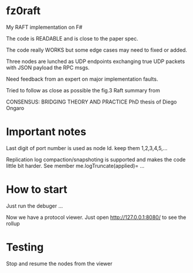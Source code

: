 # fz0raft
My RAFT implementation on F#

The code is READABLE and is close to the paper spec.

The code really WORKS but some edge cases may need to fixed or added.

Three nodes are lunched as UDP endpoints exchanging true UDP packets with JSON payload the RPC msgs.

Need feedback from an expert on major implementation faults.

Tried to follow as close as possible the fig.3 Raft summary from

CONSENSUS: BRIDGING THEORY AND PRACTICE  PhD thesis of Diego Ongaro

# Important notes

Last digit of port number is used as node Id. keep them 1,2,3,4,5,...

Replication log compaction/snapshoting is supported and makes the code little bit harder.
See member me.logTruncate(applied)= ...

# How to start
Just run the debuger ...

Now we have a protocol viewer. Just open http://127.0.0.1:8080/ to see the rollup

# Testing
Stop and resume the nodes from the viewer
